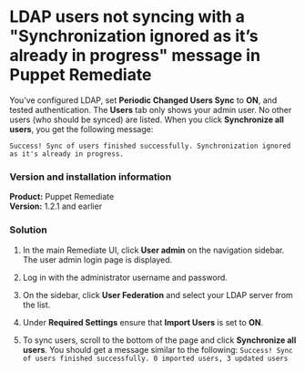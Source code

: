 # LDAP users not syncing with a "Synchronization ignored as it’s already in progress" message in Puppet Remediate
<p>You’ve configured LDAP, set <strong>Periodic Changed Users Sync</strong> to <strong>ON</strong>, and tested authentication. The <strong>Users</strong> tab only shows your admin user. No other users (who should be synced) are listed. When you click <strong>Synchronize all users</strong>, you get the following message:</p>
<p><code>Success! Sync of users finished successfully. Synchronization ignored as it's already in progress.</code></p>
<h3 id="version-and-installation-information">Version and installation information</h3>
<p><strong>Product:</strong> Puppet Remediate<br> <strong>Version:</strong> 1.2.1 and earlier</p>
<h3 id="solution">Solution</h3>
<ol type="1">
<li>
<p>In the main Remediate UI, click <strong>User admin</strong> on the navigation sidebar. The user admin login page is displayed.</p>
</li>
<li>
<p>Log in with the administrator username and password.</p>
</li>
<li>
<p>On the sidebar, click <strong>User Federation</strong> and select your LDAP server from the list.</p>
</li>
<li>
<p>Under <strong>Required Settings</strong> ensure that <strong>Import Users</strong> is set to <strong>ON</strong>.</p>
</li>
<li>
<p>To sync users, scroll to the bottom of the page and click <strong>Synchronize all users</strong>. You should get a message similar to the following: <code>Success! Sync of users finished successfully. 0 imported users, 3 updated users</code></p>
</li>
</ol>
